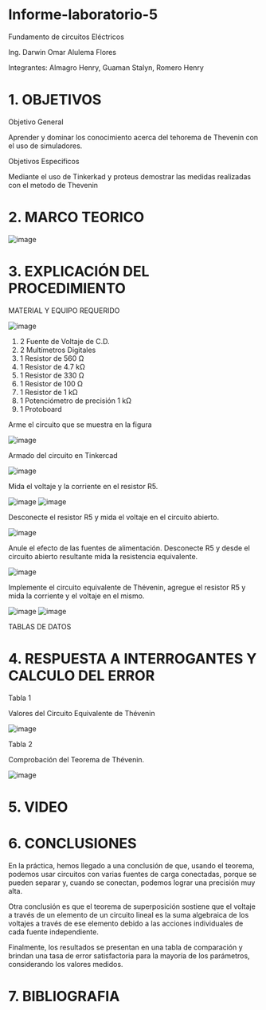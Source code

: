 # Informe-laboratorio-5

Fundamento de circuitos Eléctricos

Ing. Darwin Omar Alulema Flores

Integrantes: Almagro Henry, Guaman Stalyn, Romero Henry 

# 1. OBJETIVOS

Objetivo General

Aprender y dominar los conocimiento acerca del tehorema de Thevenin con el uso de simuladores.

Objetivos Especificos

Mediante el uso de Tinkerkad y proteus demostrar las medidas realizadas con el metodo de Thevenin

# 2. MARCO TEORICO

![image](https://user-images.githubusercontent.com/116781677/210838728-2f0d6726-62e2-47fb-bedb-e4f4d2fd967f.png)

# 3. EXPLICACIÓN DEL PROCEDIMIENTO

MATERIAL Y EQUIPO REQUERIDO

![image](https://user-images.githubusercontent.com/116781677/210840904-c096f9b7-ce9c-4c97-aab3-4822dcca93d5.png)

1. 2 Fuente de Voltaje de C.D.
2. 2 Multímetros Digitales
3. 1 Resistor de 560 Ω
4. 1 Resistor de 4.7 kΩ
5. 1 Resistor de 330 Ω
6. 1 Resistor de 100 Ω
7. 1 Resistor de 1 kΩ
8. 1 Potenciómetro de precisión 1 kΩ
9. 1 Protoboard

Arme el circuito que se muestra en la figura

![image](https://user-images.githubusercontent.com/116781677/210839994-b54073b8-04b5-4750-9b01-c7e32c422150.png)

Armado del circuito en Tinkercad

![image](https://user-images.githubusercontent.com/116781677/210842633-3b0e1db8-916f-4386-ac28-4dd70d7addaa.png)

Mida el voltaje y la corriente en el resistor R5.

![image](https://user-images.githubusercontent.com/116781677/210843815-121b1e55-317c-4107-87c4-0c97de183bd5.png)
![image](https://user-images.githubusercontent.com/116781677/210843985-82874327-a5b2-40df-8405-e97d88a3ee73.png)

Desconecte el resistor R5 y mida el voltaje en el circuito abierto.

![image](https://user-images.githubusercontent.com/116781677/210844842-68a1b8a7-f877-4870-8bd4-3a1ffd7a86d2.png)

Anule el efecto de las fuentes de alimentación. Desconecte R5 y desde el circuito abierto resultante mida la resistencia equivalente.

![image](https://user-images.githubusercontent.com/116781677/210845385-dac17338-865c-4f4c-bd18-481128ec3d6c.png)

Implemente el circuito equivalente de Thévenin, agregue el resistor R5 y mida la corriente y el voltaje en el mismo.

![image](https://user-images.githubusercontent.com/116781677/210851105-eb84fb17-f68c-41a5-b048-e96f193b74cf.png)
![image](https://user-images.githubusercontent.com/116781677/210854422-cab9270c-83c6-4086-8f27-25cf7448661f.png)

TABLAS DE DATOS



# 4. RESPUESTA A INTERROGANTES Y CALCULO DEL ERROR

Tabla 1

Valores del Circuito Equivalente de Thévenin

![image](https://user-images.githubusercontent.com/116781677/210860047-b54b1829-fc73-44c6-9fbf-c9588e90981c.png)

Tabla 2 

Comprobación del Teorema de Thévenin.

![image](https://user-images.githubusercontent.com/116781677/210860152-91875c42-c7e4-4f2c-92fa-d647fd13d177.png)

# 5. VIDEO


# 6. CONCLUSIONES

En la práctica, hemos llegado a una conclusión de que, usando el teorema, podemos usar circuitos con varias fuentes de carga conectadas, porque se pueden separar y, cuando se conectan, podemos lograr una precisión muy alta.

Otra conclusión es que el teorema de superposición sostiene que el voltaje a través de un elemento de un circuito lineal es la suma algebraica de los voltajes a través de ese elemento debido a las acciones individuales de cada fuente independiente.

Finalmente, los resultados se presentan en una tabla de comparación y brindan una tasa de error satisfactoria para la mayoría de los parámetros, considerando los valores medidos.

# 7. BIBLIOGRAFIA

